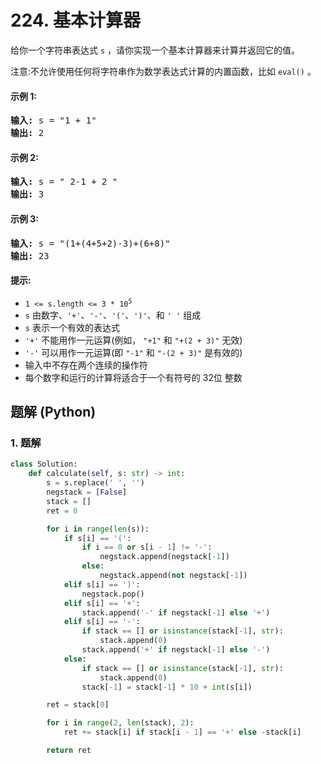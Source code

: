 # 224. 基本计算器
给你一个字符串表达式 `s` ，请你实现一个基本计算器来计算并返回它的值。

注意:不允许使用任何将字符串作为数学表达式计算的内置函数，比如 `eval()` 。

#### 示例 1:
<pre>
<strong>输入:</strong> s = "1 + 1"
<strong>输出:</strong> 2
</pre>

#### 示例 2:
<pre>
<strong>输入:</strong> s = " 2-1 + 2 "
<strong>输出:</strong> 3
</pre>

#### 示例 3:
<pre>
<strong>输入:</strong> s = "(1+(4+5+2)-3)+(6+8)"
<strong>输出:</strong> 23
</pre>

#### 提示:
* <code>1 <= s.length <= 3 * 10<sup>5</sup></code>
* `s` 由数字、`'+'`、`'-'`、`'('`、`')'`、和 `' '` 组成
* `s` 表示一个有效的表达式
* `'+'` 不能用作一元运算(例如， `"+1"` 和 `"+(2 + 3)"` 无效)
* `'-'` 可以用作一元运算(即 `"-1"` 和 `"-(2 + 3)"` 是有效的)
* 输入中不存在两个连续的操作符
* 每个数字和运行的计算将适合于一个有符号的 32位 整数

## 题解 (Python)

### 1. 题解
```Python
class Solution:
    def calculate(self, s: str) -> int:
        s = s.replace(' ', '')
        negstack = [False]
        stack = []
        ret = 0

        for i in range(len(s)):
            if s[i] == '(':
                if i == 0 or s[i - 1] != '-':
                    negstack.append(negstack[-1])
                else:
                    negstack.append(not negstack[-1])
            elif s[i] == ')':
                negstack.pop()
            elif s[i] == '+':
                stack.append('-' if negstack[-1] else '+')
            elif s[i] == '-':
                if stack == [] or isinstance(stack[-1], str):
                    stack.append(0)
                stack.append('+' if negstack[-1] else '-')
            else:
                if stack == [] or isinstance(stack[-1], str):
                    stack.append(0)
                stack[-1] = stack[-1] * 10 + int(s[i])

        ret = stack[0]

        for i in range(2, len(stack), 2):
            ret += stack[i] if stack[i - 1] == '+' else -stack[i]

        return ret
```
